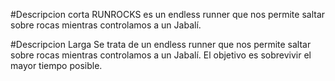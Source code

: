 #Descripcion corta
RUNROCKS es un endless runner que nos permite saltar sobre rocas mientras controlamos a un Jabalí.

#Descripcion Larga
Se trata de un endless runner que nos permite saltar sobre rocas mientras controlamos a un Jabalí. El objetivo es sobrevivir el mayor tiempo posible.
